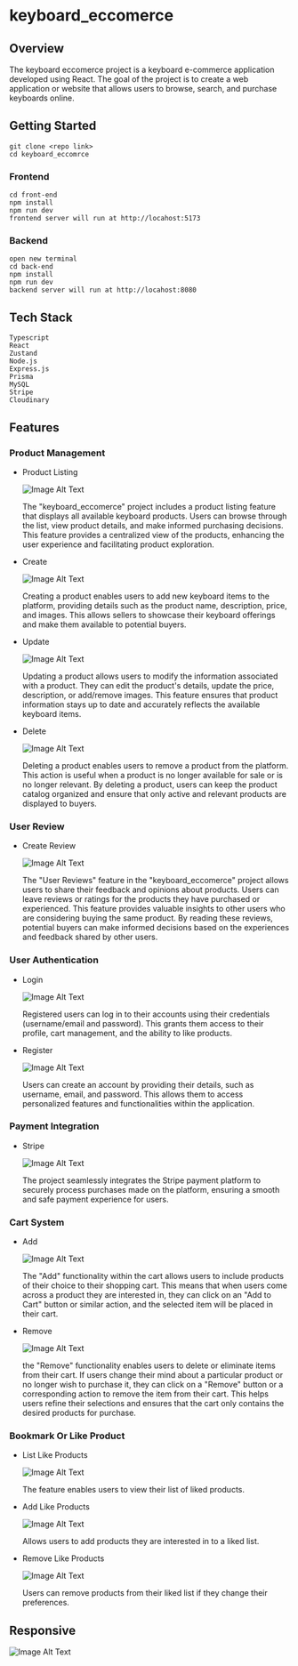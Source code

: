 # keyboard_eccomerce

## Overview
The keyboard eccomerce project is a keyboard e-commerce application developed using React. The goal of the project is to create a web application or website that allows users to browse, search, and purchase keyboards online.

## Getting Started
    git clone <repo link>
    cd keyboard_eccomrce
    
    

### Frontend
    cd front-end
    npm install
    npm run dev
    frontend server will run at http://locahost:5173
    
### Backend
    open new terminal
    cd back-end
    npm install
    npm run dev  
    backend server will run at http://locahost:8080



## Tech Stack
    Typescript
    React
    Zustand
    Node.js
    Express.js
    Prisma
    MySQL
    Stripe
    Cloudinary

## Features
### Product Management

- Product Listing
  
  ![Image Alt Text](https://res.cloudinary.com/dkarsw8bs/image/upload/v1686799037/md/keyboard_eccomrce/Listing.png)

  The "keyboard_eccomerce" project includes a product listing feature that displays all available keyboard products. Users can browse through the list, view product details, and make informed purchasing decisions. This feature provides a centralized view of the products, enhancing the user experience and facilitating product exploration.

- Create
  
  ![Image Alt Text](https://res.cloudinary.com/dkarsw8bs/image/upload/v1686798649/md/keyboard_eccomrce/Create.png)

  Creating a product enables users to add new keyboard items to the platform, providing details such as the product name, description, price, and images. This allows sellers to showcase their keyboard offerings and make them available to potential buyers.

- Update

  ![Image Alt Text](https://res.cloudinary.com/dkarsw8bs/image/upload/v1686799118/md/keyboard_eccomrce/Update.png)

  Updating a product allows users to modify the information associated with a product. They can edit the product's details, update the price, description, or add/remove images. This feature ensures that product information stays up to date and accurately reflects the available keyboard items.

- Delete

  ![Image Alt Text](https://res.cloudinary.com/dkarsw8bs/image/upload/v1686799243/md/keyboard_eccomrce/Delete.png)

  Deleting a product enables users to remove a product from the platform. This action is useful when a product is no longer available for sale or is no longer relevant. By deleting a product, users can keep the product catalog organized and ensure that only active and relevant products are displayed to buyers.


### User Review

- Create Review
  
  ![Image Alt Text](https://res.cloudinary.com/dkarsw8bs/image/upload/v1686799393/md/keyboard_eccomrce/User%20Review.png)

  The "User Reviews" feature in the "keyboard_eccomerce" project allows users to share their feedback and opinions about products. Users can leave reviews or ratings for the products they have purchased or experienced. This feature provides valuable insights to other users who are considering buying the same product. By reading these reviews, potential buyers can make informed decisions based on the experiences and feedback shared by other users.


### User Authentication

- Login
  
  ![Image Alt Text](https://res.cloudinary.com/dkarsw8bs/image/upload/v1686799579/md/keyboard_eccomrce/Login.png)

  Registered users can log in to their accounts using their credentials (username/email and password). This grants them access to their profile, cart management, and the ability to like products.

- Register
  
  ![Image Alt Text](https://res.cloudinary.com/dkarsw8bs/image/upload/v1686799582/md/keyboard_eccomrce/Register.png)

  Users can create an account by providing their details, such as username, email, and password. This allows them to access personalized features and functionalities within the application.


### Payment Integration

- Stripe
  
  ![Image Alt Text](https://res.cloudinary.com/dkarsw8bs/image/upload/v1686800035/md/keyboard_eccomrce/Stripe.png)

  The project seamlessly integrates the Stripe payment platform to securely process purchases made on the platform, ensuring a smooth and safe payment experience for users.


### Cart System

- Add
  
  ![Image Alt Text](https://res.cloudinary.com/dkarsw8bs/image/upload/v1686800038/md/keyboard_eccomrce/Add%20To%20Cart.png)

  The "Add" functionality within the cart allows users to include products of their choice to their shopping cart. This means that when users come across a product they are interested in, they can click on an "Add to Cart" button or similar action, and the selected item will be placed in their cart.

- Remove
  
  ![Image Alt Text](https://res.cloudinary.com/dkarsw8bs/image/upload/v1686800182/md/keyboard_eccomrce/Delete%20Cart%20Item.png)

  the "Remove" functionality enables users to delete or eliminate items from their cart. If users change their mind about a particular product or no longer wish to purchase it, they can click on a "Remove" button or a corresponding action to remove the item from their cart. This helps users refine their selections and ensures that the cart only contains the desired products for purchase.

### Bookmark Or Like Product

- List Like Products
  
  ![Image Alt Text](https://res.cloudinary.com/dkarsw8bs/image/upload/v1686800437/md/keyboard_eccomrce/List%20Liked.png)

  The feature enables users to view their list of liked products.


- Add Like Products
  
  ![Image Alt Text](https://res.cloudinary.com/dkarsw8bs/image/upload/v1686800439/md/keyboard_eccomrce/Add%20Liked.png)

  Allows users to add products they are interested in to a liked list.


- Remove Like Products
  
  ![Image Alt Text](https://res.cloudinary.com/dkarsw8bs/image/upload/v1686800437/md/keyboard_eccomrce/Remove%20Liked.png)

  Users can remove products from their liked list if they change their preferences.

## Responsive 

  ![Image Alt Text](https://res.cloudinary.com/dkarsw8bs/image/upload/v1686834611/md/keyboard_eccomrce/Responsive.png)

